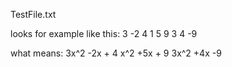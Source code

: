 TestFile.txt

looks for example like this:
3 -2 4
1 5 9
3 4 -9

what means:
3x^2 -2x + 4
x^2 +5x + 9
3x^2 +4x -9
